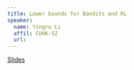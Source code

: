 ```yaml
---
title: Lower bounds for Bandits and RL
speaker:
  name: Yingru Li
  affil: CUHK-SZ
  url:
---
```


[Slides](/static/files/S20-Slides/S20-series-week6-Bandit-RL-lower-bound.pdf)
